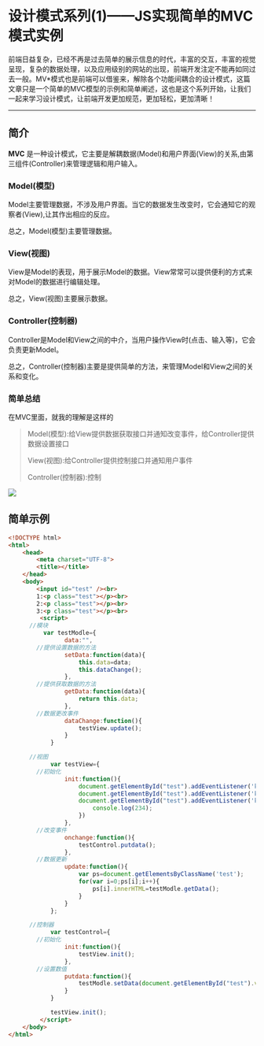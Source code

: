 # 设计模式系列(1)——JS实现简单的MVC模式实例

前端日益复杂，已经不再是过去简单的展示信息的时代，丰富的交互，丰富的视觉呈现，复杂的数据处理，以及应用级别的网站的出现，前端开发注定不能再如同过去一般。MV*模式也是前端可以借鉴来，解除各个功能间耦合的设计模式，这篇文章只是一个简单的MVC模型的示例和简单阐述，这也是这个系列开始，让我们一起来学习设计模式，让前端开发更加规范，更加轻松，更加清晰！

---

## 简介

**MVC** 是一种设计模式，它主要是解耦数据(Model)和用户界面(View)的关系,由第三组件(Controller)来管理逻辑和用户输入。

### Model(模型)

Model主要管理数据，不涉及用户界面。当它的数据发生改变时，它会通知它的观察者(View),让其作出相应的反应。

总之，Model(模型)主要管理数据。

### View(视图)

View是Model的表现，用于展示Model的数据。View常常可以提供便利的方式来对Model的数据进行编辑处理。

总之，View(视图)主要展示数据。

### Controller(控制器)

Controller是Model和View之间的中介，当用户操作View时(点击、输入等)，它会负责更新Model。

总之，Controller(控制器)主要是提供简单的方法，来管理Model和View之间的关系和变化。

### 简单总结

在MVC里面，就我的理解是这样的

>Model(模型):给View提供数据获取接口并通知改变事件，给Controller提供数据设置接口
>
>View(视图):给Controller提供控制接口并通知用户事件
>
>Controller(控制器):控制

![](https://blog-cdn.chenxiyuan.fun/16-9-18/74405755.jpg)

## 简单示例

``` html
<!DOCTYPE html>
<html>
	<head>
		<meta charset="UTF-8">
		<title></title>
	</head>
	<body>
		<input id="test" /><br>
		1:<p class="test"></p><br>
		2:<p class="test"></p><br>
		3:<p class="test"></p><br>
		 <script>
      //模块
		  var testModle={
				data:"",
        //提供设置数据的方法
				setData:function(data){
					this.data=data;
					this.dataChange();
				},
        //提供获取数据的方法
				getData:function(data){
					return this.data;
				},
        //数据更改事件
				dataChange:function(){
					testView.update();
				}
			}

      //视图
			var testView={
        //初始化
				init:function(){
					document.getElementById("test").addEventListener('keyup',this.onchange);
					document.getElementById("test").addEventListener('keydown',this.onchange);
					document.getElementById("test").addEventListener('keyup',function(){
						console.log(234);
					})
				},
        //改变事件
				onchange:function(){
					testControl.putdata();
				},
        //数据更新
				update:function(){
					var ps=document.getElementsByClassName('test');
					for(var i=0;ps[i];i++){
						ps[i].innerHTML=testModle.getData();
					}
				}
			};

      //控制器
			var testControl={
        //初始化
				init:function(){
					testView.init();
				},
        //设置数值
				putdata:function(){
					testModle.setData(document.getElementById("test").value);
				}
			}

			testView.init();
		 </script>
	</body>
</html>
```
